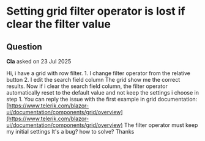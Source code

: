 # Setting grid filter operator is lost if clear the filter value

## Question

**Cla** asked on 23 Jul 2025

Hi, i have a grid with row filter. 1. I change filter operator from the relative button 2. I edit the search field column The grid show me the correct results. Now if i clear the search field column, the filter operator automatically reset to the default value and not keep the settings i choose in step 1. You can reply the issue with the first example in grid documentation: [https://www.telerik.com/blazor-ui/documentation/components/grid/overview](https://www.telerik.com/blazor-ui/documentation/components/grid/overview) The filter operator must keep my initial settings It's a bug? how to solve? Thanks
